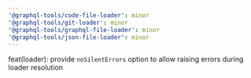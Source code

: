 ```yaml
---
'@graphql-tools/code-file-loader': minor
'@graphql-tools/git-loader': minor
'@graphql-tools/graphql-file-loader': minor
'@graphql-tools/json-file-loader': minor
---
```


feat(loader): provide `noSilentErrors` option to allow raising errors during loader resolution
